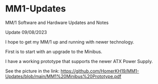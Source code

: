 # MM1-Updates
MM/1 Software and Hardware Updates and Notes

Update 09/08/2023

I hope to get my MM/1 up and running with newer technology.

First is to start with an upgrade to the Minibus.

I have a working prototype that supports the newer ATX Power Supply.

See the picture in the link:  https://github.com/HomerKH19/MM1-Updates/blob/main/MM1%20Minibus%20Prototype.pdf


